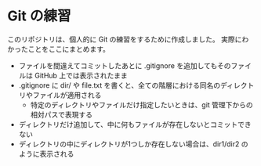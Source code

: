 # Git の練習
このリポジトリは、個人的に Git の練習をするために作成しました。
実際にわかったことをここにまとめます。

* ファイルを間違えてコミットしたあとに .gitignore を追加してもそのファイルは GitHub 上では表示されたまま
* .gitignore に dir/ や file.txt を書くと、全ての階層における同名のディレクトリやファイルが適用される
    * 特定のディレクトリやファイルだけ指定したいときは、git 管理下からの相対パスで表現する
* ディレクトリだけ追加して、中に何もファイルが存在しないとコミットできない
* ディレクトリの中にディレクトリが1つしか存在しない場合は、dir1/dir2 のように表示される
